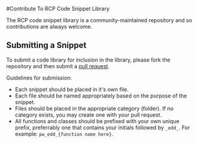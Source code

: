 #Contribute To RCP Code Snippet Library

The RCP code snippet library is a community-maintained repository and so contributions are always welcome.

## Submitting a Snippet

To submit a code library for inclusion in the library, please fork the repository and then submit a [pull request](http://pippinsplugins.com/submitting-your-first-pull-request/).

Guidelines for submission:

- Each snippet should be placed in it's own file.
- Each file should be named appropriately based on the purpose of the snippet.
- Files should be placed in the appropriate category (folder). If no category exists, you may create one with your pull request.
- All functions and classes should be prefixed with your own unique prefix, preferrably one that contains your initials followed by `_edd_`. For example: `pw_edd_{function name here}`.